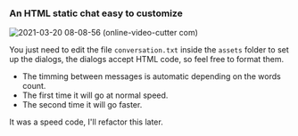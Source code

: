 ### An HTML static chat easy to customize

![2021-03-20 08-08-56 (online-video-cutter com)](https://user-images.githubusercontent.com/67548031/111873204-d3e21780-8954-11eb-9cca-e0de395839cd.gif)

You just need to edit the file `conversation.txt` inside the `assets` folder to set up the dialogs, the dialogs accept HTML code, so feel free to format them.

- The timming between messages is automatic depending on the words count.
- The first time it will go at normal speed.
- The second time it will go faster.

It was a speed code, I'll refactor this later.
